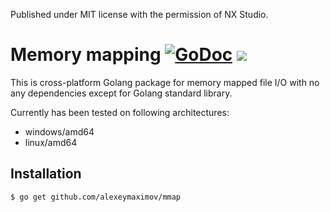 Published under MIT license with the permission of NX Studio.

# Memory mapping [![GoDoc](https://godoc.org/github.com/alexeymaximov/mmap?status.svg)](https://godoc.org/github.com/alexeymaximov/mmap) ![](https://img.shields.io/github/license/alexeymaximov/mmap.svg)

This is cross-platform Golang package for memory mapped file I/O with no any dependencies except for Golang standard library.

Currently has been tested on following architectures:
* windows/amd64
* linux/amd64

## Installation

`$ go get github.com/alexeymaximov/mmap`